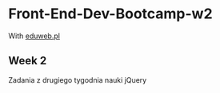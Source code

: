 # Front-End-Dev-Bootcamp-w2

With [eduweb.pl](http://eduweb.pl/)

## Week 2

Zadania z drugiego tygodnia nauki jQuery